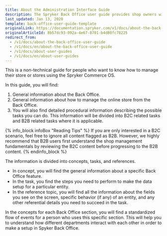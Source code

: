 ```yaml
---
title: About the Administration Interface Guide
description: The Spryker Back Office user guide provides shop owners with procedures on how to manage the online store in the Back Office using Spryker Commerce OS.
last_updated: Jan 13, 2020
template: back-office-user-guide-template
originalLink: https://documentation.spryker.com/v1/docs/about-the-back-office-user-guide
originalArticleId: 8b57dc93-092a-4e67-8701-b4d80fc78225
redirect_from:
  - /v1/docs/about-the-back-office-user-guide
  - /v1/docs/en/about-the-back-office-user-guide
  - /v1/docs/about-user-guides
  - /v1/docs/en/about-user-guides
---
```


This is a non-technical guide for people who want to know how to manage their store or stores using the Spryker Commerce OS.

In this guide, you will find:

1. General information about the Back Office.
2. General information about how to manage the online store from the Back Office.
3. You will also find detailed procedural information describing the possible tasks you can do. This information will be divided into B2C related tasks and B2B related tasks where it is applicable.

{% info_block infoBox "Reading Tips" %}
If you are only interested in a B2C scenario, feel free to ignore all content flagged as B2B. However, we highly recommend that B2B users first understand the shop management fundamentals by reviewing the B2C content before progressing to the B2B content.
{% endinfo_block %}

The information is divided into concepts, tasks, and references.

* In concept, you will find the general information about a specific Back Office feature.
* In the task, you find the steps you need to perform to make the data setup for a particular entity.
* In the reference topic, you will find all the information about the fields you see on the screen, specific behavior (if any) of an entity, and any other referential details you need to succeed in the task.

In the concepts for each Back Office section, you will find a standardized flow of events for a person who uses this specific section. This will help you to understand how different departments interact with each other in order to make a setup in Spyker Back Office.
